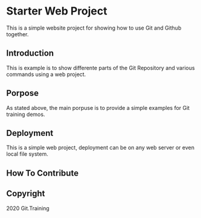 # Starter Web Project

This is a simple website project for showing how to use Git and Github together.

## Introduction

This is example is to show differente parts of the Git Repository and various commands using a web project.

## Porpose

As stated above, the main porpuse is to provide a simple examples for Git training demos.

## Deployment

This is a simple web project, deployment can be on any web server or even local file system.

## How To Contribute


## Copyright

2020 Git.Training